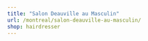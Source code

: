 ```yaml
---
title: "Salon Deauville au Masculin"
url: /montreal/salon-deauville-au-masculin/
shop: hairdresser
---
```

